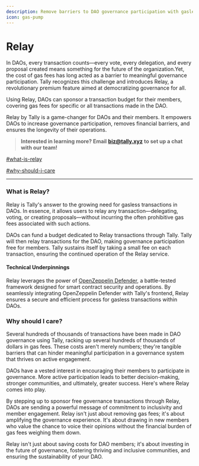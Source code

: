 ```yaml
---
description: Remove barriers to DAO governance participation with gasless transactions.
icon: gas-pump
---
```


# Relay

In DAOs, every transaction counts—every vote, every delegation, and every proposal created means something for the future of the organization.Yet, the cost of gas fees has long acted as a barrier to meaningful governance participation. Tally recognizes this challenge and introduces Relay, a revolutionary premium feature aimed at democratizing governance for all.

Using Relay, DAOs can sponsor a transaction budget for their members, covering gas fees for specific or all transactions made in the DAO.

Relay by Tally is a game-changer for DAOs and their members. It empowers DAOs to increase governance participation, removes financial barriers, and ensures the longevity of their operations.

> **Interested in learning more? Email** [**biz@tally.xyz**](mailto:biz@tally.xyz) **to set up a chat with our team!**

[#what-is-relay](./#what-is-relay "mention")

[#why-should-i-care](./#why-should-i-care "mention")

***

### **What is Relay?**

Relay is Tally's answer to the growing need for gasless transactions in DAOs. In essence, it allows users to relay any transaction—delegating, voting, or creating proposals—without incurring the often prohibitive gas fees associated with such actions.&#x20;

DAOs can fund a budget dedicated to Relay transactions through Tally. Tally will then relay transactions for the DAO, making governance participation free for members. Tally sustains itself by taking a small fee on each transaction, ensuring the continued operation of the Relay service.

#### Technical Underpinnings

Relay leverages the power of [OpenZeppelin Defender](https://docs.openzeppelin.com/defender/v2/), a battle-tested framework designed for smart contract security and operations. By seamlessly integrating OpenZeppelin Defender with Tally's frontend, Relay ensures a secure and efficient process for gasless transactions within DAOs.

### **Why should I care?**

Several hundreds of thousands of transactions have been made in DAO governance using Tally, racking up several hundreds of thousands of dollars in gas fees. These costs aren't merely numbers; they're tangible barriers that can hinder meaningful participation in a governance system that thrives on active engagement.

DAOs have a vested interest in encouraging their members to participate in governance. More active participation leads to better decision-making, stronger communities, and ultimately, greater success. Here's where Relay comes into play.

By stepping up to sponsor free governance transactions through Relay, DAOs are sending a powerful message of commitment to inclusivity and member engagement. Relay isn't just about removing gas fees; it's about amplifying the governance experience. It's about drawing in new members who value the chance to voice their opinions without the financial burden of gas fees weighing them down.

Relay isn't just about saving costs for DAO members; it's about investing in the future of governance, fostering thriving and inclusive communities, and ensuring the sustainability of your DAO.
